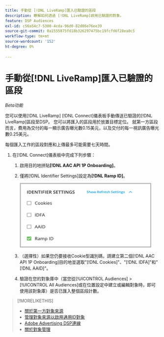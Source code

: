 ```yaml
---
title: 手動從 [!DNL LiveRamp]匯入已驗證的區段
description: 瞭解如何透過 [!DNL LiveRamp]啟用已驗證的對象。
feature: DSP Audiences
exl-id: c56a54c7-5300-4cda-96d0-82d86e76ee39
source-git-commit: 0a1555875fd18b326297475bc19fcfd6f28ea0c5
workflow-type: tm+mt
source-wordcount: '152'
ht-degree: 0%

---
```


# 手動從[!DNL LiveRamp]匯入已驗證的區段

*Beta功能*

您可以使用[!DNL LiveRamp] [!DNL Connect]儀表板手動傳送已驗證的[!DNL LiveRamp]區段至DSP。 您可以將匯入的區段用於放置目標定位。 就第一方區段而言，費用為交付的每一顯示廣告曝光數0.15美元，以及交付的每一視訊廣告曝光數0.25美元。

每個匯入工作的區段對應和上傳最多可能需要七天時間。

<!--Is this first step relevant for this process?

1. For measurement using [[!DNL Adobe] [!DNL Analytics for Advertising]](/help/integrations/analytics/overview.md):

   1. Complete all [prerequisites for implementing [!DNL Analytics for Advertising]](/help/integrations/analytics/prerequisites.md) and make sure that the [AMO ID and EF ID](/help/integrations/analytics/ids.md) are being populated in your tracking URLs.
   
   1. [Maybe just add a param to existing tag] Deploy a second JavaScript tag for [!DNL RampIDs] on your webpages to match onsite events to ad impressions. Contact your Adobe Account Team to get the tag and instructions for where to implement it.

 -->

1. 在[!DNL Connect]儀表板中完成下列步驟：

   1. 啟用目的地拼貼&#x200B;**[!DNL AAC API 1P Onboarding]**。

   1. 僅將[!DNL Identifier Settings]設定為&#x200B;**[!DNL Ramp ID]**。

      ![識別碼設定](/help/dsp/assets/liveramp-tile-settings.png)

   1. （選擇性）如果您仍要接收Cookie型識別碼，請建立第二個[!DNL AAC API 1P Onboarding]目的地並選取&quot;[!DNL Cookies]&quot;、&quot;[!DNL IDFA]&quot;和&quot;[!DNL AAID]&quot;。

   1. 驗證在您的對象庫中（當您從[!UICONTROL Audiences] > [!UICONTROL All Audiences]或在位置設定中建立或編輯對象時，即可使用該對象庫）是否已匯入整個區段計數。

>[!MORELIKETHIS]
>
>* [關於第一方對象來源](source-about.md)
>* [管理對象來源以啟用通用ID對象](source-manage.md)
>* [Adobe Advertising DSP連線](https://experienceleague.adobe.com/docs/experience-platform/destinations/catalog/advertising/adobe-advertising-cloud-connection.html?lang=zh-Hant)
>* [關於對象管理](/help/dsp/audiences/audience-about.md)
